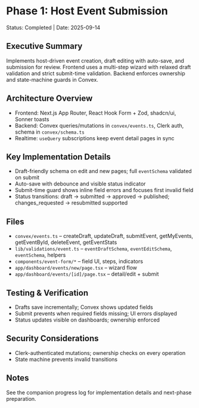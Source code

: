 # Phase 1: Host Event Submission

Status: Completed | Date: 2025-09-14

## Executive Summary

Implements host-driven event creation, draft editing with auto-save, and submission for review. Frontend uses a multi-step wizard with relaxed draft validation and strict submit-time validation. Backend enforces ownership and state-machine guards in Convex.

## Architecture Overview

- Frontend: Next.js App Router, React Hook Form + Zod, shadcn/ui, Sonner toasts
- Backend: Convex queries/mutations in `convex/events.ts`, Clerk auth, schema in `convex/schema.ts`
- Realtime: `useQuery` subscriptions keep event detail pages in sync

## Key Implementation Details

- Draft-friendly schema on edit and new pages; full `eventSchema` validated on submit
- Auto-save with debounce and visible status indicator
- Submit-time guard shows inline field errors and focuses first invalid field
- Status transitions: draft → submitted → approved → published; changes_requested → resubmitted supported

## Files

- `convex/events.ts` – createDraft, updateDraft, submitEvent, getMyEvents, getEventById, deleteEvent, getEventStats
- `lib/validations/event.ts` – `eventDraftSchema`, `eventEditSchema`, `eventSchema`, helpers
- `components/event-form/*` – field UI, steps, indicators
- `app/dashboard/events/new/page.tsx` – wizard flow
- `app/dashboard/events/[id]/page.tsx` – detail/edit + submit

## Testing & Verification

- Drafts save incrementally; Convex shows updated fields
- Submit prevents when required fields missing; UI errors displayed
- Status updates visible on dashboards; ownership enforced

## Security Considerations

- Clerk-authenticated mutations; ownership checks on every operation
- State machine prevents invalid transitions

## Notes

See the companion progress log for implementation details and next-phase preparation.
